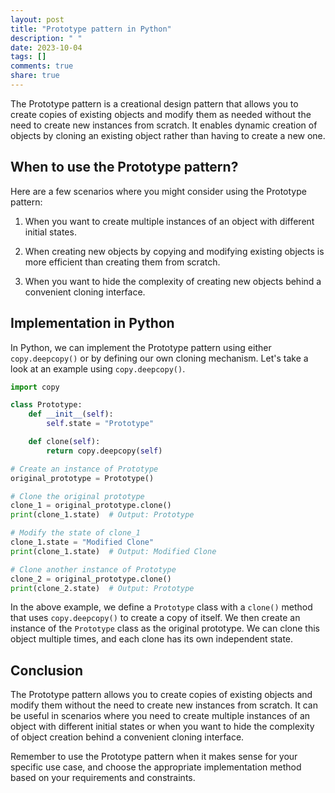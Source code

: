 ```yaml
---
layout: post
title: "Prototype pattern in Python"
description: " "
date: 2023-10-04
tags: []
comments: true
share: true
---
```


The Prototype pattern is a creational design pattern that allows you to create copies of existing objects and modify them as needed without the need to create new instances from scratch. It enables dynamic creation of objects by cloning an existing object rather than having to create a new one.

## When to use the Prototype pattern?

Here are a few scenarios where you might consider using the Prototype pattern:

1. When you want to create multiple instances of an object with different initial states.

2. When creating new objects by copying and modifying existing objects is more efficient than creating them from scratch.

3. When you want to hide the complexity of creating new objects behind a convenient cloning interface.

## Implementation in Python

In Python, we can implement the Prototype pattern using either `copy.deepcopy()` or by defining our own cloning mechanism. Let's take a look at an example using `copy.deepcopy()`.

```python
import copy

class Prototype:
    def __init__(self):
        self.state = "Prototype"

    def clone(self):
        return copy.deepcopy(self)

# Create an instance of Prototype
original_prototype = Prototype()

# Clone the original prototype
clone_1 = original_prototype.clone()
print(clone_1.state)  # Output: Prototype

# Modify the state of clone_1
clone_1.state = "Modified Clone"
print(clone_1.state)  # Output: Modified Clone

# Clone another instance of Prototype
clone_2 = original_prototype.clone()
print(clone_2.state)  # Output: Prototype
```

In the above example, we define a `Prototype` class with a `clone()` method that uses `copy.deepcopy()` to create a copy of itself. We then create an instance of the `Prototype` class as the original prototype. We can clone this object multiple times, and each clone has its own independent state.

## Conclusion

The Prototype pattern allows you to create copies of existing objects and modify them without the need to create new instances from scratch. It can be useful in scenarios where you need to create multiple instances of an object with different initial states or when you want to hide the complexity of object creation behind a convenient cloning interface.

Remember to use the Prototype pattern when it makes sense for your specific use case, and choose the appropriate implementation method based on your requirements and constraints.